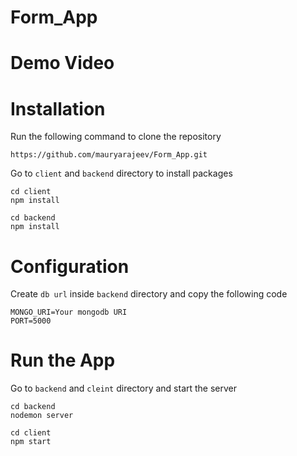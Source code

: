 # Form_App

# Demo Video 


# Installation
Run the following command to clone the repository
```
https://github.com/mauryarajeev/Form_App.git
```
Go to ```client``` and ```backend``` directory to install packages
```
cd client
npm install
```
```
cd backend
npm install
```
# Configuration
Create ```db url``` inside ```backend``` directory and copy the following code

```
MONGO_URI=Your mongodb URI
PORT=5000
```
# Run the App
Go to ```backend``` and ```cleint``` directory and start the server
```
cd backend
nodemon server
```
```
cd client
npm start
```



